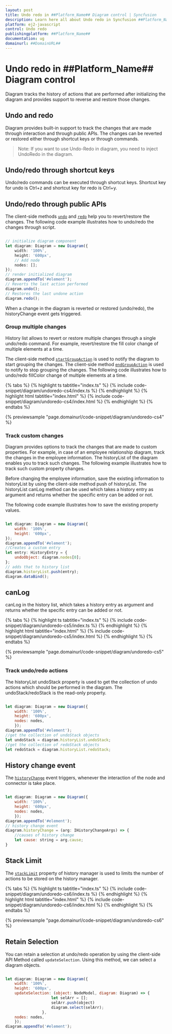```yaml
---
layout: post
title: Undo redo in ##Platform_Name## Diagram control | Syncfusion
description: Learn here all about Undo redo in Syncfusion ##Platform_Name## Diagram control of Syncfusion Essential JS 2 and more.
platform: ej2-javascript
control: Undo redo 
publishingplatform: ##Platform_Name##
documentation: ug
domainurl: ##DomainURL##
---
```


# Undo redo in ##Platform_Name## Diagram control

Diagram tracks the history of actions that are performed after initializing the diagram and provides support to reverse and restore those changes.

## Undo and redo

Diagram provides built-in support to track the changes that are made through interaction and through public APIs. The changes can be reverted or restored either through shortcut keys or through commands.

>Note: If you want to use Undo-Redo in diagram, you need to inject UndoRedo in the diagram.

## Undo/redo through shortcut keys

Undo/redo commands can be executed through shortcut keys. Shortcut key for undo is Ctrl+z and shortcut key for redo is Ctrl+y.

## Undo/redo through public APIs

The client-side methods [`undo`](../api/diagram) and [`redo`](../api/diagram) help you to revert/restore the changes. The following code example illustrates how to undo/redo the changes through script.

```ts

// initialize diagram component
let diagram: Diagram = new Diagram({
    width: '100%',
    height: '600px',
    // Add node
    nodes: [];
});
// render initialized diagram
diagram.appendTo('#element');
// Reverts the last action performed
diagram.undo();
// Restores the last undone action
diagram.redo();
```

When a change in the diagram is reverted or restored (undo/redo), the historyChange event gets triggered.

### Group multiple changes

History list allows to revert or restore multiple changes through a single undo/redo command. For example, revert/restore the fill color change of multiple elements at a time.

The client-side method [`startGroupAction`](../api/diagram) is used to notify the diagram to start grouping the changes. The client-side method [`endGroupAction`](../api/diagram) is used to notify to stop grouping the changes. The following code illustrates how to undo/redo fillColor change of multiple elements at a time.

{% tabs %}
{% highlight ts tabtitle="index.ts" %}
{% include code-snippet/diagram/undoredo-cs4/index.ts %}
{% endhighlight %}
{% highlight html tabtitle="index.html" %}
{% include code-snippet/diagram/undoredo-cs4/index.html %}
{% endhighlight %}
{% endtabs %}
          
{% previewsample "page.domainurl/code-snippet/diagram/undoredo-cs4" %}

### Track custom changes

Diagram provides options to track the changes that are made to custom properties. For example, in case of an employee relationship diagram, track the changes in the employee information. The historyList of the diagram enables you to track such changes. The following example illustrates how to track such custom property changes.

Before changing the employee information, save the existing information to historyList by using the client-side method push of historyList.
The historyList canLog method can be used which takes a history entry as argument and returns whether the specific entry can be added or not.

The following code example illustrates how to save the existing property values.

```javascript

let diagram: Diagram = new Diagram({
    width: '100%',
    height: '600px',
});
diagram.appendTo('#element');
//Creates a custom entry
let entry: HistoryEntry = {
    undoObject: diagram.nodes[0];
};
// adds that to history list
diagram.historyList.push(entry);
diagram.dataBind();
```

## canLog

canLog in the history list, which takes a history entry as argument and returns whether the specific entry can be added or not.

{% tabs %}
{% highlight ts tabtitle="index.ts" %}
{% include code-snippet/diagram/undoredo-cs5/index.ts %}
{% endhighlight %}
{% highlight html tabtitle="index.html" %}
{% include code-snippet/diagram/undoredo-cs5/index.html %}
{% endhighlight %}
{% endtabs %}
          
{% previewsample "page.domainurl/code-snippet/diagram/undoredo-cs5" %}

### Track undo/redo actions

The historyList undoStack property is used to get the collection of undo actions which should be performed in the diagram.
The undoStack/redoStack is the read-only property.

```javascript

let diagram: Diagram = new Diagram({
    width: '100%',
    height: '600px',
    nodes: nodes,
    });
diagram.appendTo('#element');
//get the collection of undoStack objects
let undoStack = diagram.historyList.undoStack;
//get the collection of redoStack objects
let redoStack = diagram.historyList.redoStack;
```

## History change event

The [`historyChange`](../api/diagram) event triggers, whenever the interaction of the node and connector is take place.

```javascript

let diagram: Diagram = new Diagram({
    width: '100%',
    height: '600px',
    nodes: nodes,
    });
diagram.appendTo('#element');
// history change event
diagram.historyChange = (arg: IHistoryChangeArgs) => {
    //causes of history change
    let cause: string = arg.cause;
}

```

## Stack Limit

The [`stackLimit`](../api/diagram) property of history manager is used to limits the number of actions to be stored on the history manager.

{% tabs %}
{% highlight ts tabtitle="index.ts" %}
{% include code-snippet/diagram/undoredo-cs6/index.ts %}
{% endhighlight %}
{% highlight html tabtitle="index.html" %}
{% include code-snippet/diagram/undoredo-cs6/index.html %}
{% endhighlight %}
{% endtabs %}
          
{% previewsample "page.domainurl/code-snippet/diagram/undoredo-cs6" %}

## Retain Selection

You can retain a selection at undo/redo operation by using the client-side API Method called `updateSelection`.  Using this method, we can select a diagram objects.

```javascript

let diagram: Diagram = new Diagram({
    width: '100%',
    height: '600px',
    updateSelection: (object: NodeModel, diagram: Diagram) => {
                    let selArr = [];
                    selArr.push(object)
                    diagram.select(selArr);
                },
    nodes: nodes,
    });
diagram.appendTo('#element');

```
